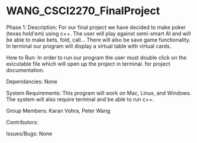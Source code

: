 # WANG_CSCI2270_FinalProject

Phase 1:
  Description: For our final project we have decided to make poker (texas hold'em) using c++. The user will play against semi-smart AI and will be able to make bets, fold, call... There will also be save game functionality. In terminal our program will display a virtual table with virtual cards.
  
  How to Run: In order to run our program the user must double click on the exicutable file which will open up the project in terminal. <insert link> for project documentation.
  
  Dependancies: None
  
  System Requirements: This program will work on Mac, Linux, and Windows. The system will also require terminal and be able to run c++.
  
  Group Members: Karan Vohra, Peter Wang
  
  Contributors:
  
  Issues/Bugs: None
  
  
